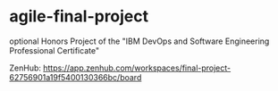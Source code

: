 # agile-final-project
optional Honors Project  of the "IBM DevOps and Software Engineering Professional Certificate"

ZenHub: https://app.zenhub.com/workspaces/final-project-62756901a19f5400130366bc/board

